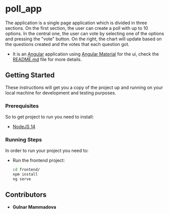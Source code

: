 # poll_app

The application is a single page application which is divided in three sections. On the first section, the user can create a poll with up to 10 options. In the central one, the user can vote by selecting one of the options and pressing the "vote" button. On the right, the chart will update based on the questions created and the votes that each question got.

* It is an [Angular](https://angular.io) application using
[Angular Material](https://material.angular.io/) for the ui,
check the [README.md](frontend/README.md) file for more details. 

## Getting Started

These instructions will get you a copy of the project up and running on your local machine for development and testing
purposes. 

### Prerequisites

So to get project to run you need to install:
* [NodeJS 14](https://nodejs.org/dist/latest-v14.x)

### Running Steps

In order to run your project you need to:

* Run the frontend project:
    ```sh
    cd frontend/
    npm install
    ng serve
    ```

## Contributors

* **Gulnar Mammadova**

